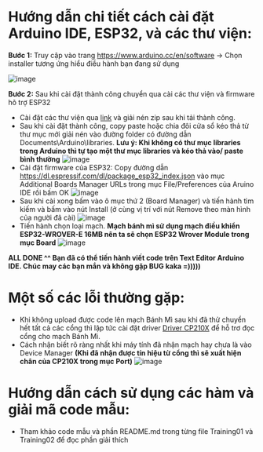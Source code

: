 # Hướng dẫn chi tiết cách cài đặt Arduino IDE, ESP32, và các thư viện:


 **Bước 1:** Truy cập vào trang https://www.arduino.cc/en/software -> Chọn installer tương ứng hiểu điều hành bạn đang sử dụng

![image](https://github.com/codexcelsior/Mastodon_Training/assets/91497379/252be1d2-d8b5-4762-9803-6eb867861d2b)

 **Bước 2:** Sau khi cài đặt thành công chuyển qua cài các thư viện và firmware hõ trợ ESP32
+ Cài đặt các thư viện qua [link](https://drive.google.com/file/d/1VkmcY8CSZpBvxIFzZDxDbCaMXLNusBLa/view?usp=share_link) và giải nén zip sau khi tải thành công. 
+ Sau khi cài đặt thành công, copy paste hoặc chia đôi cửa sổ kéo thả từ thư mục mới giải nén vào đường folder có đường dẫn Documents\Arduino\libraries. **Lưu ý: Khi không có thư mục libraries trong Arduino thì tự tạo một thư mục libraries và kéo thả vào/ paste bình thường**
![image](https://github.com/codexcelsior/Mastodon_Training/assets/91497379/bf3455ab-7863-4ea0-8e4c-92a33ef7898b)
+ Cài đặt firmware của ESP32: Copy đường dẫn https://dl.espressif.com/dl/package_esp32_index.json vào mục Additional Boards Manager URLs trong mục File/Preferences của Aruino IDE rồi bấm OK
![image](https://github.com/codexcelsior/Mastodon_Training/assets/91497379/263ce00b-5975-409a-98c6-dc81d0c9678f)
+ Sau khi cài xong bấm vào ô mục thứ 2 (Board Manager) và tiến hành tìm kiếm và bấm vào nút Install (ở cùng vị trí với nút Remove theo màn hình của người đã cài)
![image](https://github.com/codexcelsior/Mastodon_Training/assets/91497379/b03e6783-c7c7-4e6a-b9fb-869650369ea9)
+ Tiến hành chọn loại mạch. **Mạch bánh mì sử dụng mạch điều khiển ESP32-WROVER-E 16MB nên ta sẽ chọn ESP32 Wrover Module trong mục Board**
 ![image](https://github.com/codexcelsior/Mastodon_Training/assets/91497379/6e82dd9e-50e0-4a6f-b9de-050cecb7ea9a)

**ALL DONE ^^ Bạn đã có thể tiến hành viết code trên Text Editor Arduino IDE. Chúc may các bạn mắn và không gặp BUG kaka =)))))** 

# Một số các lỗi thường gặp:
  
+  Khi không upload được code lên mạch Bánh Mì sau khi đã thử chuyển hết tất cả các cổng thì lập tức cài đặt driver [Driver CP210X](https://www.silabs.com/developers/usb-to-uart-bridge-vcp-drivers?tab=downloads) để hỗ trơ đọc cổng cho mạch Bánh Mì.
+ Cách nhận biết rõ ràng nhất khi máy tính đã nhận mạch hay chưa là vào Device Manager **(Khi đã nhận được tín hiệu từ cổng thì sẽ xuất hiện chân của CP210X trong mục Port)**
![image](https://github.com/codexcelsior/Mastodon_Training/assets/91497379/b58a7d23-818d-4d74-bfb0-6a7f09ef65f3)


# Hướng dẫn cách sử dụng các hàm và giải mã code mẫu: 

+ Tham khảo code mẫu và phần README.md trong từng file Training01 và Training02 để đọc phần giải thích 









